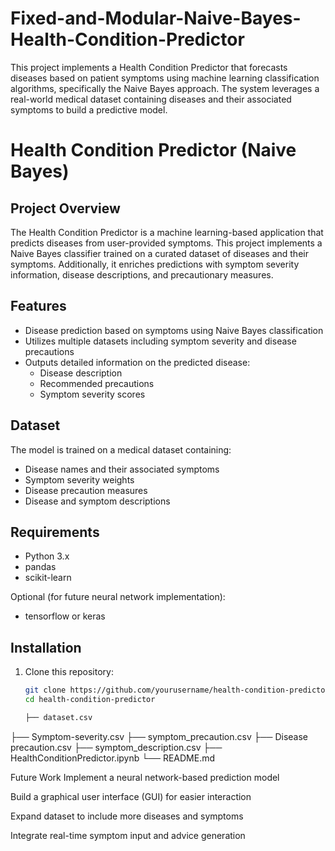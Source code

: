 # Fixed-and-Modular-Naive-Bayes-Health-Condition-Predictor
This project implements a Health Condition Predictor that forecasts diseases based on patient symptoms using machine learning classification algorithms, specifically the Naive Bayes approach. The system leverages a real-world medical dataset containing diseases and their associated symptoms to build a predictive model.

# Health Condition Predictor (Naive Bayes)

## Project Overview
The Health Condition Predictor is a machine learning-based application that predicts diseases from user-provided symptoms. This project implements a Naive Bayes classifier trained on a curated dataset of diseases and their symptoms. Additionally, it enriches predictions with symptom severity information, disease descriptions, and precautionary measures.

## Features
- Disease prediction based on symptoms using Naive Bayes classification
- Utilizes multiple datasets including symptom severity and disease precautions
- Outputs detailed information on the predicted disease:
  - Disease description
  - Recommended precautions
  - Symptom severity scores

## Dataset
The model is trained on a medical dataset containing:
- Disease names and their associated symptoms
- Symptom severity weights
- Disease precaution measures
- Disease and symptom descriptions

## Requirements
- Python 3.x
- pandas
- scikit-learn

Optional (for future neural network implementation):
- tensorflow or keras

## Installation
1. Clone this repository:
   ```bash
   git clone https://github.com/yourusername/health-condition-predictor.git
   cd health-condition-predictor

   ├── dataset.csv
├── Symptom-severity.csv
├── symptom_precaution.csv
├── Disease precaution.csv
├── symptom_description.csv
├── HealthConditionPredictor.ipynb
└── README.md


Future Work
Implement a neural network-based prediction model

Build a graphical user interface (GUI) for easier interaction

Expand dataset to include more diseases and symptoms

Integrate real-time symptom input and advice generation
